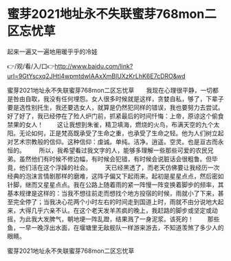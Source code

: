 # 蜜芽2021地址永不失联蜜芽768mon二区忘忧草
起来一遍又一遍地用暖乎乎的冷娃

👉/观/看/入/口👉http://www.baidu.com/link?url=9GtYscxq2JHtl4wpmtdwIAAxXmBlUXzKrLhK6E7cDRO&wd

蜜芽2021地址永不失联蜜芽768mon二区忘忧草　　我现在心理很平静，一切都是咎由自取，我没有任何埋怨。女人很多时候就是这样，贪婪自私，够了，下辈子要是选性别托生，我还要选女人，就算是仍然犯同样的错误，我也要努力去尝试。　　好了好了，我已经停在了殓人炉门前，抓紧最后的时间忏悔：上帝，原谅这个偷食禁果的女人！
　　这让我想到朱雀，精卫填海，燃烧的火鸟，布满天空的九个太阳。无论如何，正是梵高既承受了生命之重，也承受了生命之轻。他为人们树立起对艺术宗教般的信仰。这种信仰：虔诚。单纯。洁净。逍遥。空灵。也是亘古而永恒的。
　　所以，我希望看过我文字的人，能够多理解一些那些可爱的农民兄弟。虽然他们有时候不修边幅，有时候会犯错，有时候会说脏话会很粗鲁。但毕竟，他们活在这个浮躁的社会。
　　天已经黑透了，而老天仿佛要让我经历一次经典的泡沫言情剧那样的磨难，这阵子偏又下起雨来。起初是星星点点，然后密如针脚，继而又星星点点。我在公路上随着雨的紧一阵慢一阵变换着脚步的频率，其基本规律是这样的：当我不想往前走而想找个地方投宿的时候，雨就小了下来，甚至完全停了；当我决心花两个小时左右的时间走到国道上时，雨就不由分说地大起来，大得几乎六亲不认。在这个老天发羊羔疯的晚上，我赶路的脚步或坚定或动摇，为此我大发脾气，朝地埂一阵乱蹬，结果溅了一身泥浆。该死的！
　　那些鱼，一早一晚浮出水面，在堰塘里无敌舰队一样游来游去，不知道羡煞了多少人的眼睛。

蜜芽2021地址永不失联蜜芽768mon二区忘忧草
